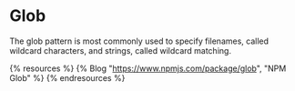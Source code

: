# Glob

The glob pattern is most commonly used to specify filenames, called wildcard characters, and strings, called wildcard matching. 

{% resources %}
  {% Blog "https://www.npmjs.com/package/glob", "NPM Glob" %}
{% endresources %}
